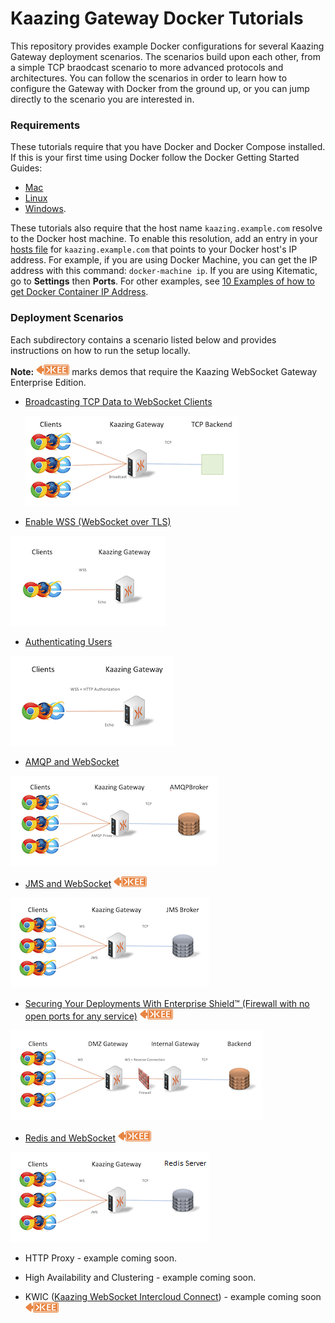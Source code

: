 # Kaazing Gateway Docker Tutorials

This repository provides example Docker configurations for several Kaazing Gateway deployment scenarios.  The scenarios build upon each other, from a simple TCP braodcast scenario to more advanced protocols and architectures. You can follow the scenarios in order to learn how to configure the Gateway with Docker from the ground up, or you can jump directly to the scenario you are interested in.

### Requirements

These tutorials require that you have Docker and Docker Compose installed.  If this is your first time using Docker follow the Docker Getting Started Guides:

  - [Mac](https://docs.docker.com/mac/)
  - [Linux](https://docs.docker.com/linux/)
  - [Windows](https://docs.docker.com/windows/).

These tutorials also require that the host name `kaazing.example.com` resolve to the Docker host machine. To enable this resolution, add an entry in your [hosts file](https://en.wikipedia.org/wiki/Hosts_(file)) for `kaazing.example.com` that points to your Docker host's IP address. For example, if you are using Docker Machine, you can get the IP address with this command: `docker-machine ip`. If you are using Kitematic, go to **Settings** then **Ports**. For other examples, see [10 Examples of how to get Docker Container IP Address](http://networkstatic.net/10-examples-of-how-to-get-docker-container-ip-address/).

### Deployment Scenarios

Each subdirectory contains a scenario listed below and provides instructions on how to run the setup locally.

**Note:** ![EE] marks demos that require the Kaazing WebSocket Gateway Enterprise Edition.

* [Broadcasting TCP Data to WebSocket Clients](broadcast)

  ![Broadcast Architecture](broadcast/broadcast.png)

* [Enable WSS (WebSocket over TLS)](wss)

![WSS Architecture](wss/wss.png)

* [Authenticating Users](user-auth)

![User-Auth Architecture](user-auth/authorization.png)

* [AMQP and WebSocket](AMQP)

![AMQP Architecture](AMQP/amqp.png)

* [JMS and WebSocket](JMS)  ![EE]

![JMS Architecture](JMS/jms.png)

* [Securing Your Deployments With Enterprise Shield&trade; (Firewall with no open ports for any service)](enterprise-shield) ![EE]

![Enterprise Shield](enterprise-shield/enterprise-shield.png) 

* [Redis and WebSocket](redis)  ![EE]

![Redis Architecture](redis/redis.png)

* HTTP Proxy - example coming soon.

* High Availability and Clustering - example coming soon.

* KWIC ([Kaazing WebSocket Intercloud Connect](http://kaazing.com/kwic/)) - example coming soon  ![EE]

[EE]: enterprise-feature.png "Enterprise Edition Feature"
